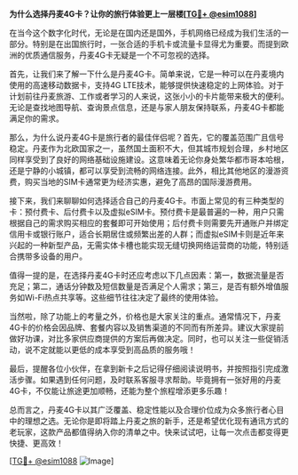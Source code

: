 **为什么选择丹麦4G卡？让你的旅行体验更上一层楼[[TG💪+ @esim1088](https://t.me/s/esim1088)]**

在当今这个数字化时代，无论是在国内还是国外，手机网络已经成为我们生活的一部分。特别是在出国旅行时，一张合适的手机卡或流量卡显得尤为重要。而提到欧洲的优质通信服务，丹麦4G卡无疑是一个不可忽视的选择。

首先，让我们来了解一下什么是丹麦4G卡。简单来说，它是一种可以在丹麦境内使用的高速移动数据卡，支持4G LTE技术，能够提供快速稳定的上网体验。对于计划前往丹麦旅游、工作或者学习的人来说，这张小小的卡片能带来极大的便利。无论是查找地图导航、查询景点信息，还是与家人朋友保持联系，丹麦4G卡都能满足你的需求。

那么，为什么说丹麦4G卡是旅行者的最佳伴侣呢？首先，它的覆盖范围广且信号稳定。丹麦作为北欧国家之一，虽然国土面积不大，但其城市规划合理，乡村地区同样享受到了良好的网络基础设施建设。这意味着无论你身处繁华都市哥本哈根，还是宁静的小城镇，都可以享受到流畅的网络连接。此外，相比其他地区的漫游资费，购买当地的SIM卡通常更为经济实惠，避免了高昂的国际漫游费用。

接下来，我们来聊聊如何选择适合自己的丹麦4G卡。市面上常见的有三种类型的卡：预付费卡、后付费卡以及虚拟eSIM卡。预付费卡是最普遍的一种，用户只需根据自己的需求购买相应的套餐即可开始使用；后付费卡则需要先开通账户并绑定信用卡或银行账户，适合长期居住或频繁出差的人群；而虚拟eSIM卡则是近年来兴起的一种新型产品，无需实体卡槽也能实现无缝切换网络运营商的功能，特别适合携带多设备的用户。

值得一提的是，在选择丹麦4G卡时还应考虑以下几点因素：第一，数据流量是否充足；第二，通话分钟数及短信数量是否满足个人需求；第三，是否有额外增值服务如Wi-Fi热点共享等。这些细节往往决定了最终的使用体验。

当然啦，除了功能上的考量之外，价格也是大家关注的重点。通常情况下，丹麦4G卡的价格会因品牌、套餐内容以及销售渠道的不同而有所差异。建议大家提前做好功课，对比多家供应商提供的方案后再做决定。同时，也可以关注一些促销活动，说不定就能以更低的成本享受到高品质的服务哦！

最后，提醒各位小伙伴，在拿到新卡之后记得仔细阅读说明书，并按照指引完成激活步骤。如果遇到任何问题，及时联系客服寻求帮助。毕竟拥有一张好用的丹麦4G卡，不仅能让旅途更加顺畅，还能为整个旅程增添更多乐趣！

总而言之，丹麦4G卡以其广泛覆盖、稳定性能以及合理价位成为众多旅行者心目中的理想之选。无论你是即将踏上丹麦之旅的新手，还是希望优化现有通讯方式的老玩家，这款产品都值得纳入你的清单之中。快来试试吧，让每一次点击都变得更快捷、更高效！

[[TG💪+ @esim1088](https://t.me/s/esim1088) ![Image](https://i.postimg.cc/4NQfJmqS/Snipaste-2025-05-13-00-14-12.png)]